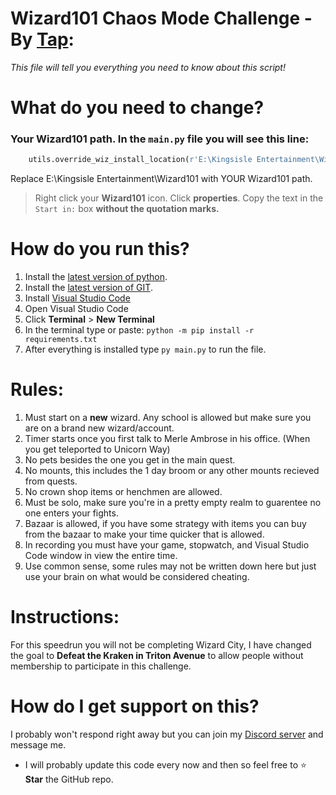 

# Wizard101 Chaos Mode Challenge - By [Tap](https://www.tapwater.dev): 
*This file will tell you everything you need to know about this script!*

# What do you need to change?
### Your Wizard101 path. In the `main.py` file you will see this line:
```python
    utils.override_wiz_install_location(r'E:\Kingsisle Entertainment\Wizard101')
```
Replace E:\Kingsisle Entertainment\Wizard101 with YOUR Wizard101 path.

> Right click your **Wizard101** icon.
> Click **properties**.
> Copy the text in the `Start in:` box __**without** the quotation marks.__

# How do you run this?

1. Install the [latest version of python](https://www.python.org/downloads/).
2. Install the [latest version of GIT](https://git-scm.com/download/win).
3. Install [Visual Studio Code](https://code.visualstudio.com)
4. Open Visual Studio Code
5. Click **Terminal** > **New Terminal**
6. In the terminal type or paste: `python -m pip install -r requirements.txt`
7. After everything is installed type `py main.py` to run the file.

# Rules:
1. Must start on a **new** wizard. Any school is allowed but make sure you are on a brand new wizard/account.
2. Timer starts once you first talk to Merle Ambrose in his office. (When you get teleported to Unicorn Way)
3. No pets besides the one you get in the main quest.
4. No mounts, this includes the 1 day broom or any other mounts recieved from quests.
5. No crown shop items or henchmen are allowed.
5. Must be solo, make sure you're in a pretty empty realm to guarentee no one enters your fights.
6. Bazaar is allowed, if you have some strategy with items you can buy from the bazaar to make your time quicker that is allowed.
7. In recording you must have your game, stopwatch, and Visual Studio Code window in view the entire time.
8. Use common sense, some rules may not be written down here but just use your brain on what would be considered cheating.

# Instructions:

For this speedrun you will not be completing Wizard City, I have changed the goal to **Defeat the Kraken in Triton Avenue** to allow people without membership to participate in this challenge.

# How do I get support on this?

I probably won't respond right away but you can join my [Discord server](https://discord.com/invite/49EZMGKx6p) and message me.
- I will probably update this code every now and then so feel free to ⭐ **Star** the GitHub repo.
